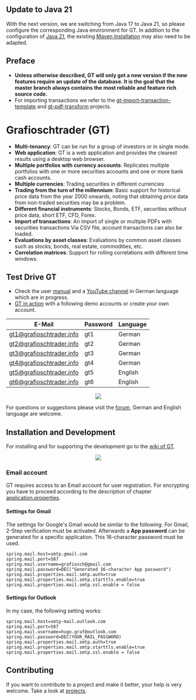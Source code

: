 ## Update to Java 21
With the next version, we are switching from Java 17 to Java 21, so please configure the corresponding Java environment for GT. In addition to the configuration of [Java 21](//github.com/grafioschtrader/grafioschtrader/wiki/Install-Java), the existing [Maven Installation](//github.com/grafioschtrader/grafioschtrader/wiki/Installing-the-Latest-Release-of-Apache-Maven) may also need to be adapted.

## Preface
- **Unless otherwise described, GT will only get a new version if the new features require an update of the database. It is the goal that the master branch always contains the most reliable and feature rich source code.** 
- For importing transactions we refer to the [gt-import-transaction-template](//github.com/grafioschtrader/gt-import-transaction-template) and [gt-pdf-transform](//github.com/grafioschtrader/gt-pdf-transform) projects.

# Grafioschtrader (GT)
+ **Multi-tenancy**: GT can be run for a group of investors or in single mode.
+ **Web application**: GT is a web application and provides the clearest results using a desktop web browser.
+ **Multiple portfolios with currency accounts**: Replicates multiple portfolios with one or more securities accounts and one or more bank cash accounts.
+ **Multiple currencies**: Trading securities in different currencies
+ **Trading from the turn of the millennium**: Basic support for historical price data from the year 2000 onwards, noting that obtaining price data from non-traded securities may be a problem.
+ **Different financial instruments**: Stocks, Bonds, ETF, securities without price data, short ETF, CFD, Forex.
+ **Import of transactions**: An import of single or multiple PDFs with securities transactions Via CSV file, account transactions can also be loaded.
+ **Evaluations by asset classes**: Evaluations by common asset classes such as stocks, bonds, real estate, commodities, etc.
+ **Correlation matrices**: Support for rolling correlations with different time windows.

## Test Drive GT
* Check the user [manual](//grafioschtrader.github.io/gt-user-manual/de/intro/) and a [YouTube channel](//www.youtube.com/channel/UCpogJM4KxrZGOyPoQx1xVKQ) in German language which are in progress.
* [GT in action](//www.grafioschtrader.info/grafioschtrader) with a following demo accounts or create your own account.

| E-Mail  | Password | Language |
| ------------- | ------------- |----|
| gt1@grafioschtrader.info  | gt1  | German |
| gt2@grafioschtrader.info  | gt2  | German |
| gt3@grafioschtrader.info  | gt3  | German |
| gt4@grafioschtrader.info  | gt4  | German |
| gt5@grafioschtrader.info  | gt5  | English |
| gt6@grafioschtrader.info  | gt6  | English |

<p align="center">
    <a href="https://grafioschtrader.github.io/gt-user-manual/de/gt_depot_report.png" target="_blank">
        <img src="https://grafioschtrader.github.io/gt-user-manual/de/gt_depot_report.png">
    </a>
</p>

For questions or suggestions please visit the [forum](//www.grafioschtrader.info/forums/), German and English language are welcome.

## Installation and Development
For installing and for supporting the development go to the [wiki of GT](//github.com/grafioschtrader/grafioschtrader/wiki).
<p align="center">
    <a href="https://grafioschtrader.github.io/gt-user-manual/de/Komponenten.svg" target="_blank">
        <img src="https://grafioschtrader.github.io/gt-user-manual/de/Komponenten.svg">
    </a>
</p>

### Email account
GT requires access to an Email account for user registration. For encrypting you have to proceed according to the description of chapter [application.properties](./backend#applicationproperties).
#### Settings for Gmail
The settings for Google's Gmail would be similar to the following. For Gmail, 2-Step verification must be activated. Afterwards a **App password** can be generated for a specific application. This 16-character password must be used.
```
spring.mail.host=smtp.gmail.com
spring.mail.port=587
spring.mail.username=grafiosch@gmail.com
spring.mail.password=DEC("Generated 16-character App password")
spring.mail.properties.mail.smtp.auth=true
spring.mail.properties.mail.smtp.starttls.enable=true
spring.mail.properties.mail.smtp.ssl.enable = false
```
#### Settings for Outlook
In my case, the following setting works:
```
spring.mail.host=smtp-mail.outlook.com
spring.mail.port=587
spring.mail.username=hugo.graf@outlook.com
spring.mail.password=DEC(YOUR_MAIL_PASSWORD)
spring.mail.properties.mail.smtp.auth=true
spring.mail.properties.mail.smtp.starttls.enable=true
spring.mail.properties.mail.smtp.ssl.enable = false
```

## Contributing
If you want to contribute to a project and make it better, your help is very welcome. Take a look at [projects](//github.com/hugograf/grafioschtrader/projects/1).
